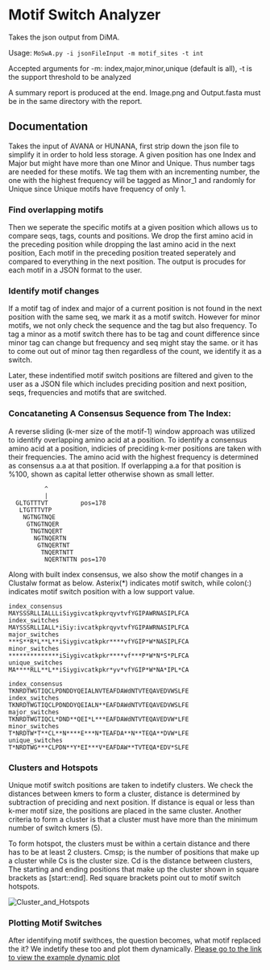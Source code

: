 # Motif Switch Analyzer

Takes the json output from DiMA.


Usage:
```MoSwA.py -i jsonFileInput -m motif_sites -t int```

Accepted arguments for -m: index,major,minor,unique (default is all), -t is the support threshold to be analyzed

A summary report is produced at the end.
Image.png and Output.fasta must be in the same directory with the report.


## Documentation

  Takes the input of AVANA or HUNANA, first strip down the json file to simplify it in order to hold less storage.
  A given position has one Index and Major but might have more than one Minor and Unique. Thus number tags are needed for these motifs. We tag them with an incrementing number, the one with the highest frequency will be tagged as Minor_1 and randomly for Unique since Unique motifs have frequency of only 1.

### Find overlapping motifs
  Then we seperate the specific motifs at a given position which allows us to compare seqs, tags, counts and positions. We drop the first amino acid in the preceding position while dropping the last amino acid in the next position, Each motif in the preceding position treated seperately and compared to everything in the next position. The output is procudes for each motif in a JSON format to the user.

### Identify motif changes

  If a motif tag of index and major of a current position is not found in the next position with the same seq, we mark it as a motif switch. However for minor motifs, we not only check the sequence and the tag but also frequency.  To tag a minor as a motif switch there has to be tag and count difference since minor tag can change but frequency and seq might stay the same. or it has to come out out of minor tag then regardless of the count, we identify it as a switch.

  Later, these indentified motif switch positions are filtered and given to the user as a JSON file which includes preciding position and next position, seqs, frequencies and motifs that are switched.


### Concataneting A Consensus Sequence from The Index:

  A reverse sliding (k-mer size of the motif-1) window approach was utilized to identify overlapping amino acid at a position. To identify a consensus amino acid at a position, indicies of preciding k-mer positions are taken with their frequencies. The amino acid with the highest frequency is determined as consensus a.a at that position. If overlapping a.a for that position is %100, shown as capital letter otherwise shown as small letter.
```
          ^
          |
  GLTGTTTVT			pos=178
   LTGTTTVTP
    NGTNGTNQE
     GTNGTNQER
      TNGTNQERT
       NGTNQERTN
        GTNQERTNT
         TNQERTNTT
          NQERTNTTN	pos=170

```

Along with built index consensus, we also show the motif changes in a Clustalw format as below.
Asterix(*) indicates motif switch, while colon(:) indicates motif switch position with a low support value.



```
index_consensus                     MAYSSSRLLIALLLiSiygivcatkpkrqyvtvfYGIPAWRNASIPLFCA
index_switches                      MAYSSSRLLIALL*iSiy:ivcatkpkrqyvtvfYGIPAWRNASIPLFCA
major_switches                      ***S**R*L**L**iSiygivcatkpkr****vfYGIP*W*NASIPLFCA
minor_switches                      **************iSiygivcatkpkr****vf***P*W*N*S*PLFCA
unique_switches                     MA****RLL**L**iSiygivcatkpkr*yv*vfYGIP*W*NA*IPL*CA

index_consensus                     TKNRDTWGTIQCLPDNDDYQEIALNVTEAFDAWdNTVTEQAVEDVWSLFE
index_switches                      TKNRDTWGTIQCLPDNDDYQEIALN**EAFDAWdNTVTEQAVEDVWSLFE
major_switches                      TKNRDTWGTIQCL*DND**QEI*L***EAFDAWdNTVTEQAVEDVW*LFE
minor_switches                      T*NRDTW*T**CL**N****E***N*TEAFDA**N**TEQA**DVW*LFE
unique_switches                     T*NRDTWG***CLPDN**Y*EI***V*EAFDAW**TVTEQA*EDV*SLFE
```

### Clusters and Hotspots

  Unique motif switch positions are taken to indetify clusters. We check the distances between kmers to form a cluster, distance is determined by subtraction of preciding and next position. If distance is equal or less than k-mer motif size, the positions are placed in the same cluster. Another criteria to form a cluster is that a cluster must have more than the minimum number of switch kmers (5).

  To form hotspot, the clusters must be within a certain distance and there has to be at least 2 clusters.
  Cmsp; is the number of positions that make up a cluster while Cs is the cluster size. Cd is the distance between clusters, The starting and ending positions that make up the cluster shown in square brackets as [start::end]. Red square brackets point out to motif switch hotspots.

  ![Cluster_and_Hotspots](/showface/clusters_hotpost.png)


### Plotting Motif Switches

After identifying motif swithces, the question becomes, what motif replaced the it? We indetify these too and plot them dynamically.
[Please go to the link to view the example dynamic plot](/showface/Dynamic_Plot.html)





